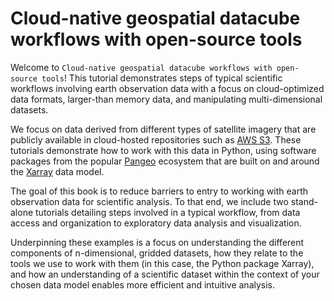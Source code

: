 # Cloud-native geospatial datacube workflows with open-source tools


Welcome to `Cloud-native geospatial datacube workflows with open-source tools`! This tutorial demonstrates steps of typical scientific workflows involving earth observation data with a focus on cloud-optimized data formats, larger-than memory data, and manipulating multi-dimensional datasets.

We focus on data derived from different types of satellite imagery that are publicly available in cloud-hosted repositories such as [AWS S3](https://aws.amazon.com/s3/). These tutorials demonstrate how to work with this data in Python, using software packages from the popular [Pangeo](https://www.pangeo.io/) ecosystem that are built on and around the [Xarray](https://xarray.dev/) data model. 

The goal of this book is to reduce barriers to entry to working with earth observation data for scientific analysis. To that end, we include two stand-alone tutorials detailing steps involved in a typical workflow, from data access and organization to exploratory data analysis and visualization. 

Underpinning these examples is a focus on understanding the different components of n-dimensional, gridded datasets, how they relate to the tools we use to work with them (in this case, the Python package Xarray), and how an understanding of a scientific dataset within the context of your chosen data model enables more efficient and intuitive analysis.